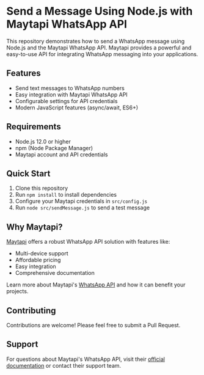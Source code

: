 # Send a Message Using Node.js with Maytapi WhatsApp API

This repository demonstrates how to send a WhatsApp message using Node.js and the Maytapi WhatsApp API. Maytapi provides a powerful and easy-to-use API for integrating WhatsApp messaging into your applications.

## Features

- Send text messages to WhatsApp numbers
- Easy integration with Maytapi WhatsApp API
- Configurable settings for API credentials
- Modern JavaScript features (async/await, ES6+)

## Requirements

- Node.js 12.0 or higher
- npm (Node Package Manager)
- Maytapi account and API credentials

## Quick Start

1. Clone this repository
2. Run `npm install` to install dependencies
3. Configure your Maytapi credentials in `src/config.js`
4. Run `node src/sendMessage.js` to send a test message

## Why Maytapi?

[Maytapi](https://maytapi.com) offers a robust WhatsApp API solution with features like:

- Multi-device support
- Affordable pricing
- Easy integration
- Comprehensive documentation

Learn more about Maytapi's [WhatsApp API](https://maytapi.com) and how it can benefit your projects.

## Contributing

Contributions are welcome! Please feel free to submit a Pull Request.

## Support

For questions about Maytapi's WhatsApp API, visit their [official documentation](https://maytapi.com/whatsapp-api-documentation) or contact their support team.